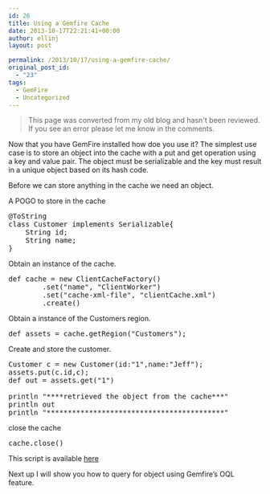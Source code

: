 ```yaml
---
id: 26
title: Using a Gemfire Cache
date: 2013-10-17T22:21:41+00:00
author: ellinj
layout: post

permalink: /2013/10/17/using-a-gemfire-cache/
original_post_id:
  - "23"
tags:
  - GemFire
  - Uncategorized
---
```


>This page was converted from my old blog and hasn't been reviewed. If you see an error please let me know in the comments.

Now that you have GemFire installed how doe you use it? The simplest use case is to store an object into the cache with a put and get operation using a key and value pair. The object must be serializable and the key must result in a unique object based on its hash code.

Before we can store anything in the cache we need an object.

A POGO to store in the cache

<pre class="lang:groovy decode:true " >@ToString
class Customer implements Serializable{
    String id;
    String name;
}
</pre>

Obtain an instance of the cache. 

<pre class="lang:groovy decode:true " >def cache = new ClientCacheFactory()
        .set("name", "ClientWorker")
        .set("cache-xml-file", "clientCache.xml")
        .create()
</pre>

Obtain a instance of the Customers region. 

<pre class="lang:groovy decode:true " >def assets = cache.getRegion("Customers");
</pre>

Create and store the customer.

<pre class="lang:groovy decode:true " >Customer c = new Customer(id:"1",name:"Jeff");
assets.put(c.id,c);
def out = assets.get("1")

println "****retrieved the object from the cache***"
println out
println "******************************************"
</pre>

close the cache

<pre class="lang:groovy decode:true " >cache.close()
</pre>

This script is available [here](https://github.com/ellinj/gemfire/blob/master/gemfire6/simplesclient/src/main/groovy/LoadCustomers.groovy)

Next up I will show you how to query for object using Gemfire&#8217;s OQL feature.